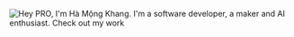 ![Hey PRO, I'm Hà Mộng Khang. I'm a software developer, a maker and AI enthusiast. Check out my work](https://cdn.statically.io/img/media0.giphy.com/media/LUnjrcDnwdbi/giphy.gif)

<!--
**CyrisXD/CyrisXD** is a ✨ _special_ ✨ repository because its `README.md` (this file) appears on your GitHub profile.

Here are some ideas to get you started:

- 🔭 I’m currently working on ...
- 🌱 I’m currently learning ...
- 👯 I’m looking to collaborate on ...
- 🤔 I’m looking for help with ...
- 💬 Ask me about ...
- 📫 How to reach me: ...
- 😄 Pronouns: ...
- ⚡ Fun fact: ...
-->
